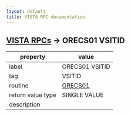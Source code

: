 ```yaml
---
layout: default
title: VISTA RPC documentation
---
```




## [VISTA RPCs](TableOfContent.md) &#8594; ORECS01 VSITID 

 property | value 
--- | --- 
 label | ORECS01 VSITID
 tag | VSITID
 routine | [ORECS01](http://code.osehra.org/dox/Routine_ORECS01_source.html)
 return value type | SINGLE VALUE
 description | 